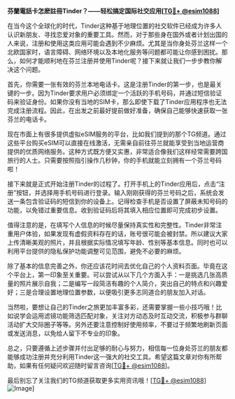 **芬蘭電話卡怎麽註冊Tinder？——轻松搞定国际社交应用[[TG💪+ @esim1088](https://t.me/s/esim1088)]**

在当今这个全球化的时代，Tinder这种基于地理位置的社交软件已经成为许多人认识新朋友、寻找恋爱对象的重要工具。然而，对于那些身在国外或者计划出国的人来说，注册和使用这类应用可能会遇到不少麻烦。尤其是当你身处芬兰这样一个北欧国家时，语言障碍、网络环境以及本地化服务等问题都可能让你感到困扰。那么，如何才能顺利地在芬兰注册并使用Tinder呢？接下来就让我们一步步教你解决这个问题。

首先，你需要一张有效的芬兰本地电话卡。这是注册Tinder的第一步，也是最关键的一步。因为Tinder要求用户必须绑定一个活跃的手机号码，并通过短信验证码来验证身份。如果你没有当地的SIM卡，那么即使下载了Tinder应用程序也无法完成注册流程。因此，在出发之前最好提前做好准备，确保自己能够快速获取一张芬兰的电话卡。

现在市面上有很多提供虚拟eSIM服务的平台，比如我们提到的那个TG频道。通过这些平台购买eSIM可以直接在线激活，无需亲自前往芬兰就能享受到当地运营商提供的优质网络服务。这种方式既方便又实惠，非常适合像我们这样经常需要跨国旅行的人士。只需要按照指引操作几秒钟，你的手机就能立刻拥有一个芬兰号码啦！

接下来就是正式开始注册Tinder的过程了。打开手机上的Tinder应用后，点击“注册”按钮，并选择用手机号码进行登录。输入刚刚获得的芬兰号码之后，系统会发送一条包含验证码的短信到你的设备上。记得检查手机是否设置了屏蔽未知号码的功能，以免错过重要信息。收到验证码后将其填入相应位置即可完成初步设置。

值得注意的是，在填写个人信息的时候尽量保持真实性和完整性。Tinder非常注重用户体验，如果发现有虚假资料存在的话，账号很可能会被封禁。所以建议大家上传清晰美观的照片，并且根据实际情况填写年龄、性别等基本信息。同时也可以利用平台提供的隐私保护功能调整可见范围，避免不必要的麻烦。

除了基本的信息完善之外，你还应该花时间去优化自己的个人资料页面。毕竟在这个平台上，第一印象至关重要。可以尝试从以下几个方面入手：一是挑选几张高质量的照片展示自我；二是编写一段简洁有趣的个人简介，突出自己的特点和兴趣爱好；三是合理设置地理位置参数，以便吸引更多志同道合的朋友加入对话。

当然啦，要想让自己的Tinder之旅更加丰富多彩，还需要掌握一些小技巧哦！比如说学会运用滤镜功能筛选匹配对象，关注对方动态及时互动交流，积极参与群聊活动扩大交际圈子等等。另外还要注意控制好使用频率，不要过于频繁地刷新页面或发送消息，以免给人留下不专业的印象。

总之，只要遵循上述步骤并付出足够的耐心与努力，相信每一位身处芬兰的朋友都能够成功注册并充分利用Tinder这一强大的社交工具。希望这篇文章对你有所帮助，如果有任何疑问欢迎随时留言咨询[[TG💪+ @esim1088](https://t.me/s/esim1088)]。

最后别忘了关注我们的TG频道获取更多实用资讯哦！[[TG💪+ @esim1088](https://t.me/s/esim1088)] ![Image](https://i.postimg.cc/4NQfJmqS/Snipaste-2025-05-13-00-14-12.png)]